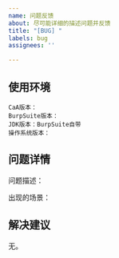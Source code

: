 ```yaml
---
name: 问题反馈
about: 尽可能详细的描述问题并反馈
title: "[BUG] "
labels: bug
assignees: ''

---
```


## 使用环境

```
CaA版本：
BurpSuite版本：
JDK版本：BurpSuite自带
操作系统版本：
```

## 问题详情

问题描述：

出现的场景：

## 解决建议

无。
